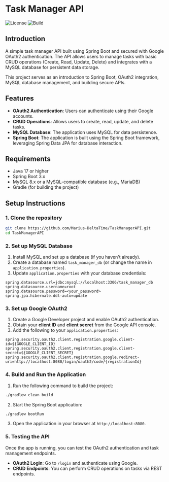 
# Task Manager API

![License](https://img.shields.io/badge/license-MIT-green)
![Build](https://img.shields.io/badge/build-passing-brightgreen)

## Introduction

A simple task manager API built using Spring Boot and secured with Google OAuth2 authentication. The API allows users to manage tasks with basic CRUD operations (Create, Read, Update, Delete) and integrates with a MySQL database for persistent data storage.

This project serves as an introduction to Spring Boot, OAuth2 integration, MySQL database management, and building secure APIs.

## Features

- **OAuth2 Authentication**: Users can authenticate using their Google accounts.
- **CRUD Operations**: Allows users to create, read, update, and delete tasks.
- **MySQL Database**: The application uses MySQL for data persistence.
- **Spring Boot**: The application is built using the Spring Boot framework, leveraging Spring Data JPA for database interaction.

## Requirements

- Java 17 or higher
- Spring Boot 3.x
- MySQL 8.x or a MySQL-compatible database (e.g., MariaDB)
- Gradle (for building the project)

## Setup Instructions

### 1. Clone the repository

```bash
git clone https://github.com/Marius-DeltaTime/TaskManagerAPI.git
cd TaskManagerAPI
```

### 2. Set up MySQL Database

1. Install MySQL and set up a database (if you haven't already).
2. Create a database named `task_manager_db` (or change the name in `application.properties`).
3. Update `application.properties` with your database credentials:

```properties
spring.datasource.url=jdbc:mysql://localhost:3306/task_manager_db
spring.datasource.username=root
spring.datasource.password=<your_password>
spring.jpa.hibernate.ddl-auto=update
```

### 3. Set up Google OAuth2

1. Create a Google Developer project and enable OAuth2 authentication.
2. Obtain your **client ID** and **client secret** from the Google API console.
3. Add the following to your `application.properties`:

```properties
spring.security.oauth2.client.registration.google.client-id=${GOOGLE_CLIENT_ID}
spring.security.oauth2.client.registration.google.client-secret=${GOOGLE_CLIENT_SECRET}
spring.security.oauth2.client.registration.google.redirect-uri=http://localhost:8080/login/oauth2/code/{registrationId}
```

### 4. Build and Run the Application

1. Run the following command to build the project:

```bash
./gradlew clean build
```

2. Start the Spring Boot application:

```bash
./gradlew bootRun
```

3. Open the application in your browser at `http://localhost:8080`.

### 5. Testing the API

Once the app is running, you can test the OAuth2 authentication and task management endpoints.

- **OAuth2 Login**: Go to `/login` and authenticate using Google.
- **CRUD Endpoints**: You can perform CRUD operations on tasks via REST endpoints.

